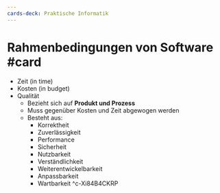 ```yaml
---
cards-deck: Praktische Informatik
---
```


# Rahmenbedingungen von Software #card 
- Zeit (in time)
- Kosten (in budget)
- Qualität
	- Bezieht sich auf  **Produkt und Prozess**
	- Muss gegenüber Kosten und Zeit abgewogen werden
	- Besteht aus:
		- Korrektheit
		- Zuverlässigkeit
		- Performance
		- Sicherheit
		- Nutzbarkeit
		- Verständlichkeit
		- Weiterentwickelbarkeit
		- Anpassbarkeit
		- Wartbarkeit
^c-Xi84B4CKRP
